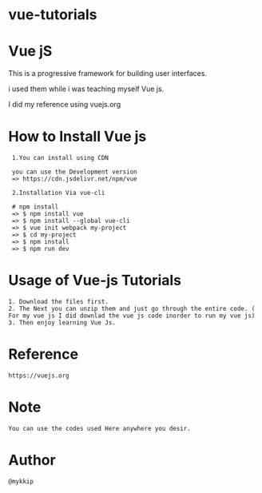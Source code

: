 # vue-tutorials

# Vue jS
This is a progressive framework for building user interfaces. 

i used them while i was teaching myself Vue js.

I did my reference using vuejs.org

# How to Install Vue js
 	 
 	 1.You can install using CDN

 	 you can use the Development version
 	 => https://cdn.jsdelivr.net/npm/vue

 	 2.Installation Via vue-cli

 	 # npm install
 	 => $ npm install vue
 	 => $ npm install --global vue-cli
 	 => $ vue init webpack my-project
 	 => $ cd my-project
 	 => $ npm install
 	 => $ npm run dev
# Usage of Vue-js Tutorials

	1. Download the files first.
	2. The Next you can unzip them and just go through the entire code. ( For my vue js I did downlad the vue js code inorder to run my vue js)
	3. Then enjoy learning Vue Js.

# Reference 

	https://vuejs.org

# Note

	You can use the codes used Here anywhere you desir.

# Author

	@mykkip
